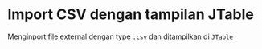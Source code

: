 # Import CSV dengan tampilan JTable
Menginport file external dengan type ```.csv``` dan ditampilkan di ```JTable```
